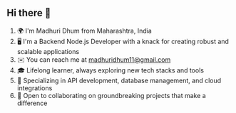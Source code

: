 ## Hi there 👋

1. 🌍 I'm Madhuri Dhum from Maharashtra, India
2. 🖥️ I'm a Backend Node.js Developer with a knack for creating robust and scalable applications
3. ✉️ You can reach me at madhuridhum11@gmail.com
4. 🎓 Lifelong learner, always exploring new tech stacks and tools
5. 🎯 Specializing in API development, database management, and cloud integrations
6. 🤝 Open to collaborating on groundbreaking projects that make a difference
